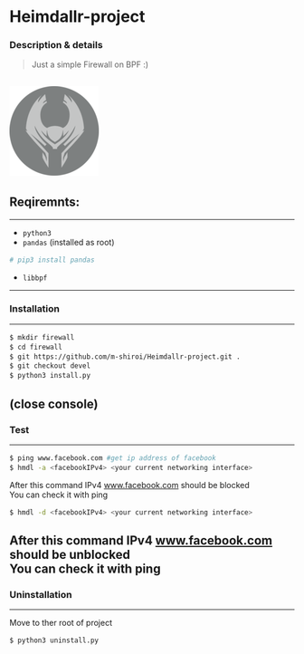 # Heimdallr-project
### Description & details 
> Just a simple Firewall on BPF :)

[1]: https://www.notion.so/Heimdallr-project-7307e47c13cd47a785983d0ca4843f4a

[![git](media/heimdallr_s.png)][1]
---
## Reqiremnts:
---
* `python3`
* `pandas`
(installed as root) 
```bash
# pip3 install pandas
```
* `libbpf`
---
### Installation
---
```bash
$ mkdir firewall
$ cd firewall
$ git https://github.com/m-shiroi/Heimdallr-project.git .
$ git checkout devel
$ python3 install.py
```
(close console) <br>
---
### Test
---
```bash
$ ping www.facebook.com #get ip address of facebook
$ hmdl -a <facebookIPv4> <your current networking interface>
```
After this command IPv4 www.facebook.com should be blocked <br>
You can check it with ping <br>
```bash
$ hmdl -d <facebookIPv4> <your current networking interface>
```
After this command IPv4 www.facebook.com should be unblocked <br>
You can check it with ping <br>
---
### Uninstallation
---
Move to ther root of project <br>
```bash
$ python3 uninstall.py
```

